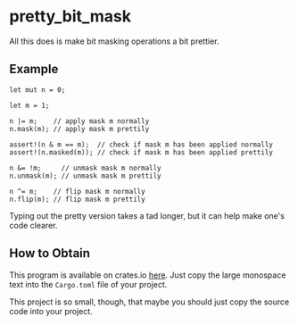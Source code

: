 # pretty_bit_mask
All this does is make bit masking operations a bit prettier.

## Example
```
let mut n = 0;

let m = 1;

n |= m;    // apply mask m normally
n.mask(m); // apply mask m prettily

assert!(n & m == m);  // check if mask m has been applied normally
assert!(n.masked(m)); // check if mask m has been applied prettily

n &= !m;     // unmask mask m normally
n.unmask(m); // unmask mask m prettily

n ^= m;    // flip mask m normally
n.flip(m); // flip mask m prettily
```
Typing out the pretty version takes a tad longer, but it can help make one's code clearer.

## How to Obtain
This program is available on crates.io [here](https://crates.io/crates/pretty_bit_mask). Just copy the large monospace text into the `Cargo.toml` file of your project.  

This project is so small, though, that maybe you should just copy the source code into your project.
